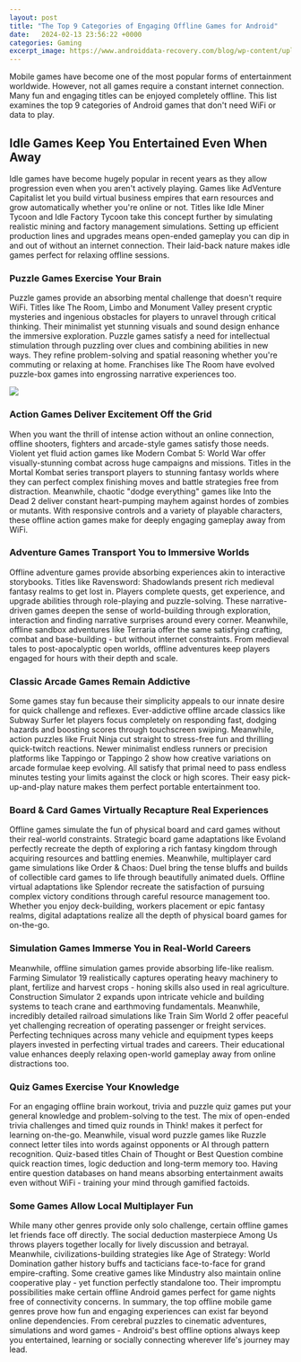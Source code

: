 ```yaml
---
layout: post
title: "The Top 9 Categories of Engaging Offline Games for Android"
date:   2024-02-13 23:56:22 +0000
categories: Gaming
excerpt_image: https://www.androiddata-recovery.com/blog/wp-content/uploads/2019/09/offline-games-for-android.jpg
---
```


Mobile games have become one of the most popular forms of entertainment worldwide. However, not all games require a constant internet connection. Many fun and engaging titles can be enjoyed completely offline. This list examines the top 9 categories of Android games that don't need WiFi or data to play.
## Idle Games Keep You Entertained Even When Away 
Idle games have become hugely popular in recent years as they allow progression even when you aren't actively playing. Games like AdVenture Capitalist let you build virtual business empires that earn resources and grow automatically whether you're online or not. Titles like Idle Miner Tycoon and Idle Factory Tycoon take this concept further by simulating realistic mining and factory management simulations. Setting up efficient production lines and upgrades means open-ended gameplay you can dip in and out of without an internet connection. Their laid-back nature makes idle games perfect for relaxing offline sessions.
### Puzzle Games Exercise Your Brain
Puzzle games provide an absorbing mental challenge that doesn't require WiFi. Titles like The Room, Limbo and Monument Valley present cryptic mysteries and ingenious obstacles for players to unravel through critical thinking. Their minimalist yet stunning visuals and sound design enhance the immersive exploration. Puzzle games satisfy a need for intellectual stimulation through puzzling over clues and combining abilities in new ways. They refine problem-solving and spatial reasoning whether you're commuting or relaxing at home. Franchises like The Room have evolved puzzle-box games into engrossing narrative experiences too.

![](https://www.androiddata-recovery.com/blog/wp-content/uploads/2019/09/offline-games-for-android.jpg)
### Action Games Deliver Excitement Off the Grid
When you want the thrill of intense action without an online connection, offline shooters, fighters and arcade-style games satisfy those needs. Violent yet fluid action games like Modern Combat 5: World War offer visually-stunning combat across huge campaigns and missions. Titles in the Mortal Kombat series transport players to stunning fantasy worlds where they can perfect complex finishing moves and battle strategies free from distraction. Meanwhile, chaotic "dodge everything" games like Into the Dead 2 deliver constant heart-pumping mayhem against hordes of zombies or mutants. With responsive controls and a variety of playable characters, these offline action games make for deeply engaging gameplay away from WiFi.
### Adventure Games Transport You to Immersive Worlds
Offline adventure games provide absorbing experiences akin to interactive storybooks. Titles like Ravensword: Shadowlands present rich medieval fantasy realms to get lost in. Players complete quests, get experience, and upgrade abilities through role-playing and puzzle-solving. These narrative-driven games deepen the sense of world-building through exploration, interaction and finding narrative surprises around every corner. Meanwhile, offline sandbox adventures like Terraria offer the same satisfying crafting, combat and base-building - but without internet constraints. From medieval tales to post-apocalyptic open worlds, offline adventures keep players engaged for hours with their depth and scale.
### Classic Arcade Games Remain Addictive
Some games stay fun because their simplicity appeals to our innate desire for quick challenge and reflexes. Ever-addictive offline arcade classics like Subway Surfer let players focus completely on responding fast, dodging hazards and boosting scores through touchscreen swiping. Meanwhile, action puzzles like Fruit Ninja cut straight to stress-free fun and thrilling quick-twitch reactions. Newer minimalist endless runners or precision platforms like Tappingo or Tappingo 2 show how creative variations on arcade formulae keep evolving. All satisfy that primal need to pass endless minutes testing your limits against the clock or high scores. Their easy pick-up-and-play nature makes them perfect portable entertainment too.
### Board & Card Games Virtually Recapture Real Experiences  
Offline games simulate the fun of physical board and card games without their real-world constraints. Strategic board game adaptations like Evoland perfectly recreate the depth of exploring a rich fantasy kingdom through acquiring resources and battling enemies. Meanwhile, multiplayer card game simulations like Order & Chaos: Duel bring the tense bluffs and builds of collectible card games to life through beautifully animated duels. Offline virtual adaptations like Splendor recreate the satisfaction of pursuing complex victory conditions through careful resource management too. Whether you enjoy deck-building, workers placement or epic fantasy realms, digital adaptations realize all the depth of physical board games for on-the-go.
### Simulation Games Immerse You in Real-World Careers
Meanwhile, offline simulation games provide absorbing life-like realism. Farming Simulator 19 realistically captures operating heavy machinery to plant, fertilize and harvest crops - honing skills also used in real agriculture. Construction Simulator 2 expands upon intricate vehicle and building systems to teach crane and earthmoving fundamentals. Meanwhile, incredibly detailed railroad simulations like Train Sim World 2 offer peaceful yet challenging recreation of operating passenger or freight services. Perfecting techniques across many vehicle and equipment types keeps players invested in perfecting virtual trades and careers. Their educational value enhances deeply relaxing open-world gameplay away from online distractions too.
### Quiz Games Exercise Your Knowledge
For an engaging offline brain workout, trivia and puzzle quiz games put your general knowledge and problem-solving to the test. The mix of open-ended trivia challenges and timed quiz rounds in Think! makes it perfect for learning on-the-go. Meanwhile, visual word puzzle games like Ruzzle connect letter tiles into words against opponents or AI through pattern recognition. Quiz-based titles Chain of Thought or Best Question combine quick reaction times, logic deduction and long-term memory too. Having entire question databases on hand means absorbing entertainment awaits even without WiFi - training your mind through gamified factoids.
### Some Games Allow Local Multiplayer Fun 
While many other genres provide only solo challenge, certain offline games let friends face off directly. The social deduction masterpiece Among Us throws players together locally for lively discussion and betrayal. Meanwhile, civilizations-building strategies like Age of Strategy: World Domination gather history buffs and tacticians face-to-face for grand empire-crafting. Some creative games like Mindustry also maintain online cooperative play - yet function perfectly standalone too. Their impromptu possibilities make certain offline Android games perfect for game nights free of connectivity concerns.
In summary, the top offline mobile game genres prove how fun and engaging experiences can exist far beyond online dependencies. From cerebral puzzles to cinematic adventures, simulations and word games - Android's best offline options always keep you entertained, learning or socially connecting wherever life's journey may lead.